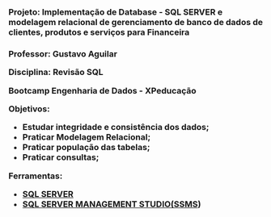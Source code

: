 <h3>Projeto: Implementação de Database - SQL SERVER e modelagem relacional de gerenciamento de banco de dados de clientes, produtos e serviços para Financeira<h3>

Professor: Gustavo Aguilar

Disciplina: Revisão SQL 

Bootcamp Engenharia de Dados - XPeducação



Objetivos:

- Estudar integridade e consistência dos dados;
- Praticar Modelagem Relacional;
- Praticar população das tabelas;
- Praticar consultas;

Ferramentas:

- [SQL SERVER](https://www.microsoft.com/pt-br/sql-server/sql-server-downloads)   
- [SQL SERVER MANAGEMENT STUDIO(SSMS](https://learn.microsoft.com/en-us/sql/ssms/download-sql-server-management-studio-ssms?view=sql-server-ver16)) 